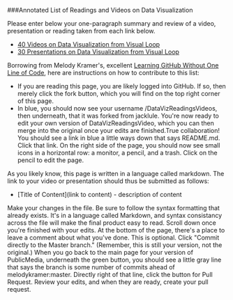 ###Annotated List of Readings and Videos on Data Visualization

Please enter below your one-paragraph summary and review of a video, presentation or reading taken from each link below.

- [40 Videos on Data Visualization from Visual Loop](http://visualoop.com/blog/2654/40-must-see-videos-about-data-visualization-and-infographics)
- [30 Presentations on Data Visualization from Visual Loop](http://visualoop.com/blog/181/30-great-presentations-for-people-interested-in-data-visualization)

Borrowing from Melody Kramer's, excellent [Learning GitHub Without One Line of Code](http://melodykramer.github.io/2015/04/06/learning-github-without-one-line-of-code/), here are instructions on how to contribute to this list:

- If you are reading this page, you are likely logged into GitHub. If so, then merely click the fork button, which you will find on the top right corner of this page.
- In blue, you should now see your username /DataVizReadingsVideos, then underneath, that it was forked from jacklule. You're now ready to edit your own version of DataVizReadingsVideo, which you can then merge into the original once your edits are finished.True collaboration!
You should see a link in blue a little ways down that says README.md. Click that link.
On the right side of the page, you should now see small icons in a horizontal row: a monitor, a pencil, and a trash. Click on the pencil to edit the page.

As you likely know, this page is written in a language called markdown. The link to your video or presentation should thus be submitted as follows:

* [Title of Content](link to content) - description of content

Make your changes in the file. Be sure to follow the syntax formatting that already exists. It's in a language called Markdown, and syntax consistancy across the file will make the final product easy to read.
Scroll down once you're finished with your edits. At the bottom of the page, there's a place to leave a comment about what you've done. This is optional.
Click "Commit directly to the Master branch." (Remember, this is still your version, not the original.)
When you go back to the main page for your version of PublicMedia, underneath the green button, you should see a little gray line that says the branch is some number of commits ahead of melodykramer:master. Directly right of that line, click the button for Pull Request.
Review your edits, and when they are ready, create your pull request.
